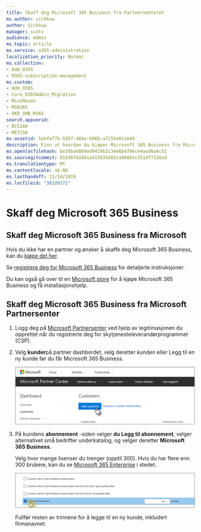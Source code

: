 ```yaml
---
title: Skaff deg Microsoft 365 Business fra Partnersenteret
ms.author: sirkkuw
author: Sirkkuw
manager: scotv
audience: Admin
ms.topic: article
ms.service: o365-administration
localization_priority: Normal
ms.collection:
- Adm_O365
- M365-subscription-management
ms.custom:
- Adm_O365
- Core_O365Admin_Migration
- MiniMaven
- MSB365
- OKR_SMB_M365
search.appverid:
- BCS160
- MET150
ms.assetid: 5abfef7b-5957-484a-b06b-a7c55e013e44
description: Finn ut hvordan du kjøper Microsoft 365 Business fra Microsoft Partner Center.
ms.openlocfilehash: be38ba6869ed9419b2c34e6b4f86ce4aad6a6c52
ms.sourcegitcommit: 8193b7da5b1a415835d02ca96883c351df7326ed
ms.translationtype: MT
ms.contentlocale: nb-NO
ms.lasthandoff: 11/14/2019
ms.locfileid: "38320172"
---
```

# <a name="get-microsoft-365-business"></a>Skaff deg Microsoft 365 Business

## <a name="get-microsoft-365-business-from-microsoft"></a>Skaff deg Microsoft 365 Business fra Microsoft

Hvis du ikke har en partner og ønsker å skaffe deg Microsoft 365 Business, kan du [kjøpe det her](https://www.microsoft.com/en-US/microsoft-365/business).

Se [registrere deg for Microsoft 365 Business](sign-up.md) for detaljerte instruksjoner.

Du kan også gå over til en [Microsoft store](https://www.microsoft.com/en-us/store/locations/find-a-store?icid=en_US_Store_UH_FAS) for å kjøpe Microsoft 365 Business og få installasjonshjelp.
  
## <a name="get-microsoft-365-business-from-microsoft-partner-center"></a>Skaff deg Microsoft 365 Business fra Microsoft Partnersenter

1. Logg deg på [Microsoft Partnersenter](https://go.microsoft.com/fwlink/p/?linkid=849910) ved hjelp av legitimasjonen du opprettet når du registrerte deg for skytjenesteleverandørprogrammet (CSP). 
    
2. Velg **kunder**på partner dashbordet, velg deretter kunden eller Legg til en ny kunde før du får Microsoft 365 Business.
    
    ![Legg til en kunde i Microsoft partner-senteret.](media/ec807d07-bbd2-411f-8fe1-c644cf9a3882.png)
  
3. På kundens **abonnement** -siden velger **du Legg til abonnement**, velger alternativet små bedrifter underkatalog, og velger deretter **Microsoft 365 Business**.
    
    Velg hvor mange lisenser du trenger (opptil 300). Hvis du har flere enn 300 brukere, kan du se [Microsoft 365 Enterprise](https://go.microsoft.com/fwlink/p/?linkid=862316) i stedet. 
    
    ![Velg små bedrifter på nytt abonnement-siden.](media/52d99e89-2175-4974-84bb-dd626048541b.png)
  
    Fullfør resten av trinnene for å legge til en ny kunde, inkludert firmanavnet.
    


